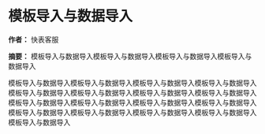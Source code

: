 # 模板导入与数据导入

**作者：** 快表客服

**摘要：** 模板导入与数据导入模板导入与数据导入模板导入与数据导入模板导入与数据导入

模板导入与数据导入模板导入与数据导入模板导入与数据导入模板导入与数据导入模板导入与数据导入模板导入与数据导入模板导入与数据导入模板导入与数据导入模板导入与数据导入模板导入与数据导入模板导入与数据导入模板导入与数据导入模板导入与数据导入模板导入与数据导入模板导入与数据导入模板导入与数据导入模板导入与数据导入